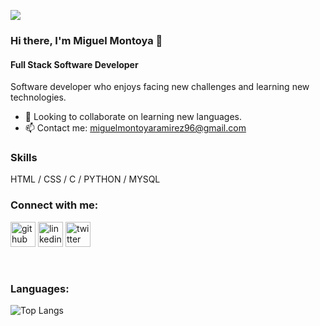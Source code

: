 ![](https://media.giphy.com/media/26tn33aiTi1jkl6H6/giphy.gif)

### Hi there, I'm Miguel Montoya 👋

#### Full Stack Software Developer

Software developer who enjoys facing new challenges and learning new technologies.
- 👯 Looking to collaborate on learning new languages.
- 📫 Contact me: miguelmontoyaramirez96@gmail.com

### Skills 

HTML / CSS / C / PYTHON / MYSQL

### Connect with me:

[<img src='https://cdn.jsdelivr.net/npm/simple-icons@3.0.1/icons/github.svg' alt='github' height='40'>](https://github.com/MiguelMR96)  [<img src='https://cdn.jsdelivr.net/npm/simple-icons@3.0.1/icons/linkedin.svg' alt='linkedin' height='40'>](https://www.linkedin.com/in/miguel-montoya-r/) [<img src='https://cdn.jsdelivr.net/npm/simple-icons@3.0.1/icons/twitter.svg' alt='twitter' height='40'>](https://twitter.com/miguelmr05)  

<br />

### Languages:

![Top Langs](https://github-readme-stats.vercel.app/api/top-langs/?username=MiguelMR96&layout=compact&theme=highcontrast&langs_count=10")

</br>

[twitter]: https://twitter.com/miguelmr05
[linkedin]: https://linkedin.com/in/miguel-montoya-r/

